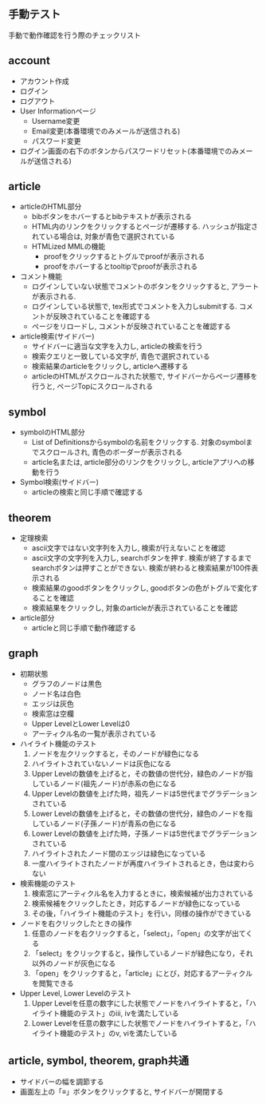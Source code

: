 ## 手動テスト
手動で動作確認を行う際のチェックリスト

## account
* アカウント作成
* ログイン
* ログアウト
* User Informationページ
  * Username変更
  * Email変更(本番環境でのみメールが送信される)
  * パスワード変更
* ログイン画面の右下のボタンからパスワードリセット(本番環境でのみメールが送信される)

## article
* articleのHTML部分
  * bibボタンをホバーするとbibテキストが表示される
  * HTML内のリンクをクリックするとページが遷移する. ハッシュが指定されている場合は, 対象が青色で選択されている
  * HTMLized MMLの機能
    * proofをクリックするとトグルでproofが表示される
    * proofをホバーするとtooltipでproofが表示される
* コメント機能
  * ログインしていない状態でコメントのボタンをクリックすると, アラートが表示される.
  * ログインしている状態で, tex形式でコメントを入力しsubmitする. コメントが反映されていることを確認する
  * ページをリロードし, コメントが反映されていることを確認する
* article検索(サイドバー)
  * サイドバーに適当な文字を入力し, articleの検索を行う
  * 検索クエリと一致している文字が, 青色で選択されている
  * 検索結果のarticleをクリックし, articleへ遷移する
  * articleのHTMLがスクロールされた状態で, サイドバーからページ遷移を行うと, ページTopにスクロールされる

## symbol
* symbolのHTML部分
  * List of Definitionsからsymbolの名前をクリックする. 対象のsymbolまでスクロールされ, 青色のボーダーが表示される
  * article名または, article部分のリンクをクリックし, articleアプリへの移動を行う
* Symbol検索(サイドバー)
  * articleの検索と同じ手順で確認する

## theorem
* 定理検索
  * ascii文字ではない文字列を入力し, 検索が行えないことを確認
  * ascii文字の文字列を入力し, searchボタンを押す. 検索が終了するまでsearchボタンは押すことができない. 検索が終わると検索結果が100件表示される
  * 検索結果のgoodボタンをクリックし, goodボタンの色がトグルで変化することを確認
  * 検索結果をクリックし, 対象のarticleが表示されていることを確認
* article部分
  * articleと同じ手順で動作確認する

## graph
* 初期状態
  * グラフのノードは黒色
  * ノード名は白色
  * エッジは灰色
  * 検索窓は空欄
  * Upper LevelとLower Levelは0
  * アーティクル名の一覧が表示されている
* ハイライト機能のテスト
  1. ノードを左クリックすると，そのノードが緑色になる
  2. ハイライトされていないノードは灰色になる
  3. Upper Levelの数値を上げると，その数値の世代分，緑色のノードが指しているノード(祖先ノード)が赤系の色になる
  4. Upper Levelの数値を上げた時，祖先ノードは5世代までグラデーションされている
  5. Lower Levelの数値を上げると，その数値の世代分，緑色のノードを指しているノード(子孫ノード)が青系の色になる
  6. Lower Levelの数値を上げた時，子孫ノードは5世代までグラデーションされている
  7. ハイライトされたノード間のエッジは緑色になっている
  8. 一度ハイライトされたノードが再度ハイライトされるとき，色は変わらない
* 検索機能のテスト
  1. 検索窓にアーティクル名を入力するときに，検索候補が出力されている
  2. 検索候補をクリックしたとき，対応するノードが緑色になっている
  3. その後，「ハイライト機能のテスト」を行い，同様の操作ができている
* ノードを右クリックしたときの操作
  1. 任意のノードを右クリックすると，「select」，「open」の文字が出てくる
  2. 「select」をクリックすると，操作しているノードが緑色になり，それ以外のノードが灰色になる
  3. 「open」をクリックすると，「article」にとび，対応するアーティクルを閲覧できる
* Upper Level, Lower Levelのテスト
  1. Upper Levelを任意の数字にした状態でノードをハイライトすると，「ハイライト機能のテスト」のiii, ivを満たしている
  2. Lower Levelを任意の数字にした状態でノードをハイライトすると，「ハイライト機能のテスト」のv, viを満たしている

## article, symbol, theorem, graph共通
* サイドバーの幅を調節する
* 画面左上の「≡」ボタンをクリックすると, サイドバーが開閉する
